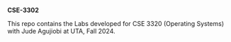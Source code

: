 **CSE-3302**

This repo contains the Labs developed for CSE 3320 (Operating Systems) with Jude Agujiobi at UTA, Fall 2024.
